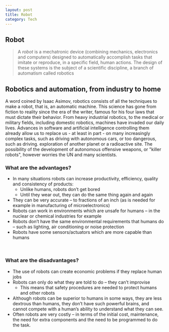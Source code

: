 ```yaml
---
layout: post
title: Robot
category: Tech
---
```


## **Robot**
>A *robot* is a mechatronic device (combining mechanics, electronics and computers) designed to automatically accomplish tasks that imitate or reproduce, in a specific field, human actions. The design of these systems is the subject of a scientific discipline, a branch of automatism called robotics

## Robotics and automation, from industry to home
A word coined by Isaac Asimov, robotics consists of all the techniques to make a robot, that is, an automatic machine. This science has gone from fiction to reality since the era of the writer, famous for his four laws that must dictate their behavior. From heavy industrial robotics, to the medical or military fields, including domestic robotics, machines have invaded our daily lives. Advances in software and artificial intelligence controlling them already allow us to replace us - at least in part - on many increasingly complex tasks, such as driving with autonomous cars, or too dangerous, such as driving. exploration of another planet or a radioactive site. The possibility of the development of autonomous offensive weapons, or "killer robots", however worries the UN and many scientists.

### What are the advantages?
  * In many situations robots can increase productivity, efficiency, quality and consistency of products:
      * Unlike humans, robots don’t get bored
      * Until they wear out, they can do the same thing again and again
  * They can be very accurate – to fractions of an inch (as is needed for example in manufacturing of microelectronics)
  * Robots can work in environments which are unsafe for humans – in the nuclear or chemical industries for example
  *  Robots don’t have the same environmental requirements that humans do – such as lighting, air conditioning or noise protection
  * Robots have some sensors/actuators which are more capable than humans
  <br>

### What are the disadvantages?
* The use of robots can create economic problems if they replace human jobs
* Robots can only do what they are told to do – they can’t improvise
   * This means that safety procedures are needed to protect humans and other robots
* Although robots can be superior to humans in some ways, they are less dextrous than humans, they don’t have such powerful brains, and cannot compete with a human’s ability to understand what they can see.
* Often robots are very costly – in terms of the initial cost, maintenance, the need for extra components and the need to be programmed to do the task.
